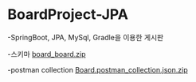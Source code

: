 # BoardProject-JPA

-SpringBoot, JPA, MySql, Gradle을 이용한 게시판

-스키마
[board_board.zip](https://github.com/leeyuna-1124/BoardProject-JPA/files/9484546/board_board.zip)

-postman collection
[Board.postman_collection.json.zip](https://github.com/leeyuna-1124/BoardProject-JPA/files/9503210/Board.postman_collection.json.zip)
